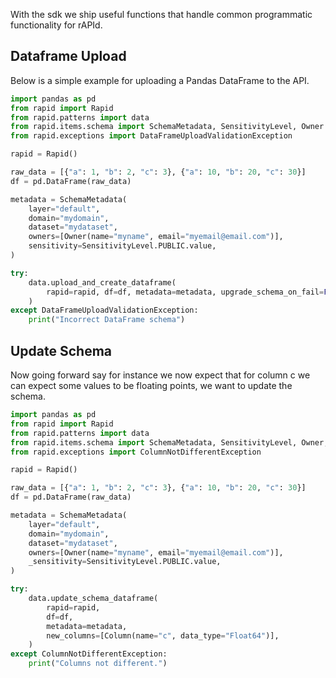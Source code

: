 With the sdk we ship useful functions that handle common programmatic functionality for rAPId.

## Dataframe Upload

Below is a simple example for uploading a Pandas DataFrame to the API.

```python
import pandas as pd
from rapid import Rapid
from rapid.patterns import data
from rapid.items.schema import SchemaMetadata, SensitivityLevel, Owner
from rapid.exceptions import DataFrameUploadValidationException

rapid = Rapid()

raw_data = [{"a": 1, "b": 2, "c": 3}, {"a": 10, "b": 20, "c": 30}]
df = pd.DataFrame(raw_data)

metadata = SchemaMetadata(
    layer="default",
    domain="mydomain",
    dataset="mydataset",
    owners=[Owner(name="myname", email="myemail@email.com")],
    sensitivity=SensitivityLevel.PUBLIC.value,
)

try:
    data.upload_and_create_dataframe(
        rapid=rapid, df=df, metadata=metadata, upgrade_schema_on_fail=False
    )
except DataFrameUploadValidationException:
    print("Incorrect DataFrame schema")
```

## Update Schema

Now going forward say for instance we now expect that for column c we can expect some values to be floating points, we want to update the schema.

```python
import pandas as pd
from rapid import Rapid
from rapid.patterns import data
from rapid.items.schema import SchemaMetadata, SensitivityLevel, Owner, Column
from rapid.exceptions import ColumnNotDifferentException

rapid = Rapid()

raw_data = [{"a": 1, "b": 2, "c": 3}, {"a": 10, "b": 20, "c": 30}]
df = pd.DataFrame(raw_data)

metadata = SchemaMetadata(
    layer="default",
    domain="mydomain",
    dataset="mydataset",
    owners=[Owner(name="myname", email="myemail@email.com")],
    _sensitivity=SensitivityLevel.PUBLIC.value,
)

try:
    data.update_schema_dataframe(
        rapid=rapid,
        df=df,
        metadata=metadata,
        new_columns=[Column(name="c", data_type="Float64")],
    )
except ColumnNotDifferentException:
    print("Columns not different.")
```
